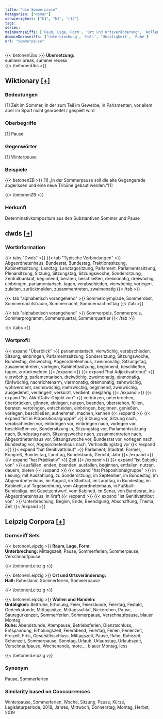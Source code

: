 ```yaml
---
title: "die Sommerpause"
kategorien: ["Nomen"]
schwierigkeit: ["k1", "h4", "r12"]
tags:
series:
mainDornseiffs: ['Raum, Lage, Form', 'Ort und Ortsveränderung', 'Wollen und Handeln']
domainDornseiffs: ['Unterbrechung', 'Halt', 'Untätigkeit', 'Ruhe']
url: "Sommerpause"
---
```


{{< betonenÜbs >}}
**Übersetzung:**  
summer break, summer recess  
{{< /betonenÜbs >}}

## Wiktionary [[+](https://de.wiktionary.org/wiki/Sommerpause)]

### Bedeutungen
[1] Zeit im Sommer, in der zum Teil im Gewerbe, in Parlamenten, vor allem aber im Sport nicht gearbeitet / gespielt wird  

### Oberbegriffe
[1] Pause  

### Gegenwörter
[1] Winterpause  

### Beispiele
{{< betonenZB >}}
[1] „In der Sommerpause soll die alte Gegengerade abgerissen und eine neue Tribüne gebaut werden.“[1]  

{{< /betonenZB >}}
### Herkunft
Determinativkompositum aus den Substantiven Sommer und Pause  



## dwds [[+](https://www.dwds.de/wb/Sommerpause)]

### Wortinformation
{{< tabs "Dwds" >}}
{{< tab "Typische Verbindungen" >}}
Abgeordnetenhaus, Bundesrat, Bundestag, Fraktionssitzung, Kabinettssitzung, Landtag, Landtagssitzung, Parlament, Parlamentssitzung, Plenarsitzung, Sitzung, Sitzungstag, Sitzungswoche, Sondersitzung, Zentralbankrat, beginnend, beraten, beschließen, dreimonatig, dreiwöchig, einbringen, parlamentarisch, tagen, verabschieden, vierwöchig, vorlegen, zuleiten, zurückmelden, zusammentreten, zweimonatig
{{< /tab >}}

{{< tab "alphabetisch vorangehend" >}}
Sommerolympiade, Sommerobst, Sommernachtstraum, Sommernacht, Sommernachmittag
{{< /tab >}}

{{< tab "alphabetisch vorangehend" >}}
Sommerpelz, Sommerpreis, Sommerprogramm, Sommerquartal, Sommerquartier
{{< /tab >}}

{{< /tabs >}}

### Wortprofil
{{< expand "Überblick" >}} parlamentarisch, vierwöchig, verabschieden, Sitzung, einbringen, Parlamentssitzung, Sondersitzung, Sitzungswoche, Bundestag, dreiwöchig, Abgeordnetenhaus, zweimonatig, Sitzungstag, zusammentreten, vorlegen, Kabinettssitzung, beginnend, beschließen, tagen, zurückmelden {{< /expand >}}
{{< expand "hat Adjektivattribut" >}} vierwöchig, parlamentarisch, dreiwöchig, zweimonatig, einmonatig, fünfwöchig, nachrichtenarm, viermonatig, dreimonatig, zehnwöchig, wohlverdient, sechswöchig, mehrwöchig, beginnend, zweiwöchig, ausgedehnt, verlängert, verkürzt, verdient, diesjährig {{< /expand >}}
{{< expand "ist Akk./Dativ-Objekt von" >}} verkürzen, unterbrechen, überbrücken, gönnen, einlegen, nutzen, beenden, überstehen, füllen, beraten, verbringen, entscheiden, einbringen, beginnen, genießen, vorlegen, beschließen, aufnehmen, machen, kennen {{< /expand >}}
{{< expand "ist in Präpositionalgruppe" >}} Sitzung vor, Sitzung nach, verabschieden vor, einbringen vor, einbringen nach, vorlegen vor, beschließen vor, Sondersitzung in, Sitzungstag vor, Parlamentssitzung nach, Bundestag nach, Sitzungswoche nach, zusammentreten nach, Abgeordnetenhaus vor, Sitzungswoche vor, Bundesrat vor, vorlegen nach, Bundestag vor, Abgeordnetenhaus nach, Verhandlungstag vor {{< /expand >}}
{{< expand "hat Genitivattribut" >}} Parlament, Stadtrat, Formel, Kongreß, Bundestag, Landtag, Bundesbank, Gericht, Jahr {{< /expand >}}
{{< expand "hat Prädikativ" >}} Zeit {{< /expand >}}
{{< expand "ist Subjekt von" >}} ausfällen, enden, beenden, ausfallen, beginnen, entfallen, nutzen, dauern, bieten {{< /expand >}}
{{< expand "hat Präpositionalgruppe" >}} in Lesung, mit Auszahlung, zu Sondersitzung, im September, im Bundestag, im Abgeordnetenhaus, im August, im Stadtrat, im Landtag, in Bundestag, im Kabinett, auf Tagesordnung, vom Abgeordnetenhaus, in Fußball-Bundesliga, mit Gesetzentwurf, vom Kabinett, im Senat, von Bundesrat, ins Abgeordnetenhaus, in Kraft {{< /expand >}}
{{< expand "ist Genitivattribut von" >}} Unterbrechung, Beginn, Ende, Beendigung, Abschaffung, Thema, Zeit {{< /expand >}}

## Leipzig Corpora [[+](https://corpora.uni-leipzig.de/en/res?word=Sommerpause&corpusId=deu_newscrawl-public_2018)]

### Dornseiff Sets
{{< betonenLeipzig >}}
**Raum, Lage, Form:**  
**Unterbrechung:** Mittagszeit, Pause, Sommerferien, Sommerpause, Verschnaufpause  

{{< /betonenLeipzig >}}


{{< betonenLeipzig >}}
**Ort und Ortsveränderung:**  
**Halt:** Ruhestand, Sommerferien, Sommerpause  

{{< /betonenLeipzig >}}


{{< betonenLeipzig >}}
**Wollen und Handeln:**  
**Untätigkeit:** Bettruhe, Erholung, Feier, Feierstunde, Feiertag, Festakt, Gedenkstunde, Mittagshitze, Mittagsschlaf, Nickerchen, Pause, Sauregurkenzeit, Sommerferien, Sommerpause, Verschnaufpause, blauer Montag  
**Ruhe:** Abendstunde, Atempause, Betriebsferien, Dienstschluss, Entspannung, Erholungszeit, Feierabend, Feiertag, Ferien, Ferienzeit, Freizeit, Frist, Geschäftsschluss, Mittagszeit, Pause, Ruhe, Ruhezeit, Schonzeit, Sommerpause, Sonntag, Urlaub, Urlaubstag, Urlaubszeit, Verschnaufpause, Wochenende, more..., blauer Montag, less  

{{< /betonenLeipzig >}}

### Synonym
Pause, Sommerferien


### Similarity based on Cooccurrences
Winterpause, Sommerferien, Woche, Sitzung, Pause, Kürze, Legislaturperiode, 2018, Jahres, Mittwoch, Donnerstag, Montag, Herbst, 2019


